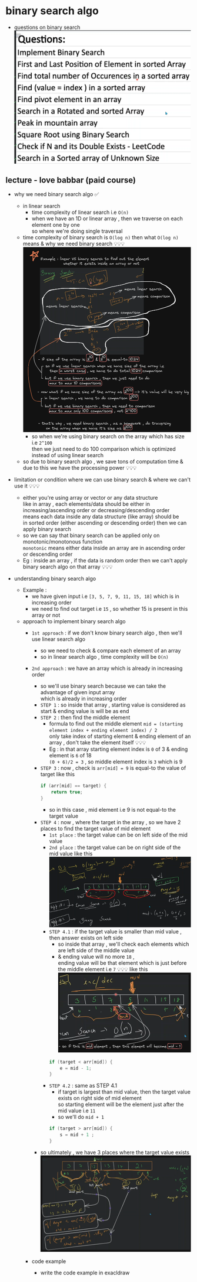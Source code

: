 # binary search algo

- questions on binary search
    ![questions on binary search](../../notes-pics/16-1-lecture/love-babbar/lecture-16-1-0.png)

## lecture - love babbar (paid course)

- why we need binary search algo ✅
    - in linear search
        - time complexity of linear search i.e `O(n)`
        - when we have an 1D or linear array , then we traverse on each element one by one <br> 
            so where we're doing single traversal
    - time complexity of binary search is `O(log n)` then what `O(log n)` means & why we need binary search 💡💡💡
        ![questions on binary search](../../notes-pics/16-1-lecture/love-babbar/lecture-16-1-1.png)
        - so when we're using binary search on the array which has size i.e `2^100` <br>
            then we just need to do 100 comparison which is optimized instead of using linear search
    - so due to binary search algo , we save tons of computation time & due to this we have the processing power 💡💡💡
- limitation or condition where we can use binary search & where we can't use it 💡💡💡
    - either you're using array or vector or any data structure <br>
        like in array , each elements/data should be either in increasing/ascending order or decreasing/descending order <br>
        means each data inside any data structure (like array) should be <br>
        in sorted order (either ascending or descending order) then we can apply binary search
    - so we can say that binary search can be applied only on monotonic/monotonous function <br>
        `monotonic` means either data inside an array are in ascending order or descending order
    - Eg : inside an array , if the data is random order then we can't apply binary search algo on that array 💡💡💡

- understanding binary search algo
    - Example : 
        - we have given input i.e `[3, 5, 7, 9, 11, 15, 18]` which is in increasing order
        - we need to find out target i.e `15` , so whether 15 is present in this array or not
    - approach to implement binary search algo
        - `1st approach` : if we don't know binary search algo , then we'll use linear search algo
            - so we need to check & compare each element of an array
            - so in linear search algo , time complexity will be `O(n)`
        - `2nd approach` : we have an array which is already in increasing order
            - so we'll use binary search because we can take the advantage of given input array <br>
                which is already in increasing order
            - `STEP 1` : so inside that array , starting value is considered as start & ending value is will be as end
            - `STEP 2` : then find the middle element 
                - formula to find out the middle element
                    `mid = (starting element index + ending element index) / 2` <br>
                    only take index of starting element & ending element of an array , don't take the element itself 💡💡💡
                - Eg : in that array starting element index is `0` of 3 & ending element is `6` of 18 <br>
                    `(0 + 6)/2 = 3` , so middle element index is `3` which is 9
            - `STEP 3` : now , check is `arr[mid] = 9` is equal-to the value of target like this
                ```cpp
                if (arr[mid] == target) {
                    return true;
                }
                ```
                - so in this case , mid element i.e 9 is not equal-to the target value
            - `STEP 4` : now , where the target in the array , so we have 2 places to find the target value of mid element
                - `1st place` : the target value can be on left side of the mid value
                - `2nd place`  : the target value can be on right side of the mid value like this
                    ![where the target value can be exists](../../notes-pics/16-1-lecture/love-babbar/lecture-16-1-2.png)
                - `STEP 4.1` : if the target value is smaller than mid value , then answer exists on left side 
                    - so inside that array , we'll check each elements which are left side of the middle value 
                    - & ending value will no more `18` , <br>
                        ending value will be that element which is just before the middle element i.e `7` 💡💡💡 like this
                            ![mid - 1 --> ending element before the mid element](../../notes-pics/16-1-lecture/love-babbar/lecture-16-1-3.png)
                    ```cpp
                    if (target < arr[mid]) {
                        e = mid - 1;
                    }
                    ```
                - `STEP 4.2` : same as STEP 4.1 
                    - if target is largest than mid value, then the target value exists on right side of mid element <br>
                        so starting element will be the element just after the mid value i.e `11`
                    - so we'll do `mid + 1`
                    ```cpp
                    if (target > arr[mid]) {
                        s = mid + 1 ; 
                    }
                    ``` 
            - so ultimately , we have 3 places where the target value exists
                ![3 places where the target value exists](../../notes-pics/16-1-lecture/love-babbar/lecture-16-1-4.png)
        - code example 

            - write the code example in exacldraw